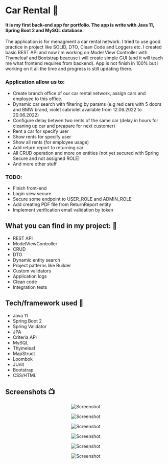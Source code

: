 # Car Rental :car:
#### It is my first back-end app for portfolio. The app is write with Java 11, Spring Boot 2 and MySQL database.
The application is for menagment a car rental network. I tried to use good practice in project like SOLID, DTO, Clean Code and Loggers etc.
I created basic REST API and now i'm working on Model View Controller with Thymeleaf and Bootstrap beacuse i will create simple GUI (and it will teach me what frontend requires from backend). App is not finish in 100% but i working on it all the time and progress is still updating there.

### Application allow us to:
- Create branch office of our car rental network, assign cars and employee to this office.
- Dynamic car search with filtering by params (e.g red cars with 5 doors and BMW brand, violet cabriolet available from 12.06.2022 to 20.06.2022)
- Configure delay betwen two rents of the same car (delay in hours for cleaning up car and preapare for next customer)
- Rent a car for specify user
- Show rents for specify user
- Show all rents (for employee usage)
- Add return report to returning car
- All CRUD operation and more on entities (not yet secured with Spring Secure and not assigned ROLE)
- And more other stuff

### TODO:
- Finish front-end
- Login view secure
- Secure some endpoint to USER_ROLE and ADMIN_ROLE
- Add creating PDF file from ReturnReport entity
- Implement verification email validation by token


## What you can find in my project: 🎉
- REST API
- ModelViewController
- CRUD
- DTO
- Dynamic entity search
- Project patterns like Builder
- Custom validators
- Application logs
- Clean code
- Integration tests

## Tech/framework used 🔧

- Java 11
- Spring Boot 2
- Spring Validator
- JPA
- Criteria API
- MySQL
- Thymeleaf
- MapStruct
- Loombok
- JUnit
- Bootstrap
- CSS/HTML


## Screenshots 📺

<p align="center">
    <img src="https://user-images.githubusercontent.com/42815359/158565591-23301d8f-6ca5-4afe-84c3-bd8869e738d1.png" alt="Screenshot">
</p>

<p align="center">
    <img src="https://user-images.githubusercontent.com/42815359/158565915-fe33b056-8058-4b72-9f98-28b567ec2269.png" alt="Screenshot">
</p>

<p align="center">
    <img src="https://user-images.githubusercontent.com/42815359/158566385-1ac18c01-8a37-43c5-8765-23085f6256e9.png" alt="Screenshot">
</p>

<p align="center">
    <img src="https://user-images.githubusercontent.com/42815359/158566736-5d82b2d2-9d04-47b3-b912-667805c42b3e.png" alt="Screenshot">
</p>

<p align="center">
    <img src="https://user-images.githubusercontent.com/42815359/158566870-57b14615-2c38-4867-9750-dc824e94833c.png" alt="Screenshot">
</p>

<p align="center">
    <img src="https://user-images.githubusercontent.com/42815359/158567041-7b3be5f3-f07c-41c5-926f-21b234f58d78.png" alt="Screenshot">
</p>

